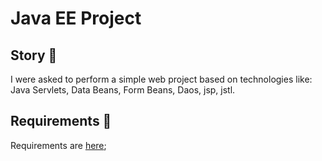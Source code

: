 # Java EE Project

## Story 📔

I were asked to perform a simple web project based on technologies like: Java Servlets, Data Beans, Form Beans, Daos, jsp, jstl.

## Requirements 📑

Requirements are [here](requirements.pdf);
